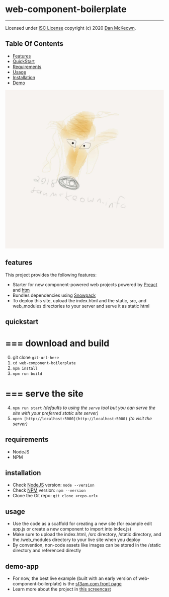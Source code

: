  # web-component-boilerplate

 ---

Licensed under [ISC License](https://opensource.org/licenses/ISC) copyright (c) 2020 [Dan McKeown](https://danmckeown.info).

## Table Of Contents
- [Features](#features)
- [QuickStart](#quickstart)
- [Requirements](#requirements)
- [Usage](#usage)
- [Installation](#installation)
- [Demo](#demo-app)

![Baloo](./static/img/Baloo.jpg)

## features
This project provides the following features:
- Starter for new component-powered web projects powered by [Preact](https://github.com/preactjs/preact) and [htm](https://github.com/developit/htm)
- Bundles dependencies using [Snowpack](https://github.com/pikapkg/snowpack)
- To deploy this site, upload the index.html and the static, src, and web_modules directories to your server and serve it as static html

## quickstart

===
download and build
===

0. git clone `git-url-here`
1. `cd web-component-boilerplate`
2. `npm install`
3. `npm run build`

===
serve the site
===

4. `npm run start` *(defaults to using the `serve` tool but you can serve the site with your preferred static site server)*
5. `open [http://localhost:5000](http://localhost:5000)` *(to visit the server)*

## requirements
- NodeJS
- NPM

## installation
- Check [NodeJS](https://nodejs.org/en/) version: `node --version`
- Check [NPM](https://www.npmjs.com/) version: `npm --version`
- Clone the Git repo: `git clone <repo-url>`

## usage
- Use the code as a scaffold for creating a new site (for example edit app.js or create a new component to import into index.js)
- Make sure to upload the index.html, /src directory, /static directory, and the /web_modules directory to your live site when you deploy
- By convention, non-code assets like images can be stored in the /static directory and referenced directly

## demo-app
- For now, the best live example (built with an early version of web-component-boilerplate) is the [sf3am.com front page](https://sf3am.com)
- Learn more about the project in [this screencast](https://www.youtube.com/watch?v=lcvIB6ryddE)
